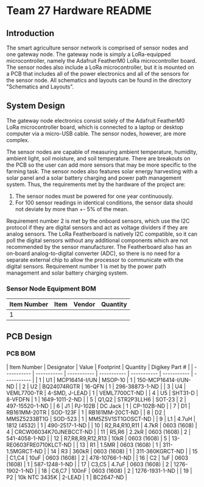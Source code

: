 # Team 27 Hardware README
## Introduction
The smart agriculture sensor network is comprised of sensor nodes and one gateway node. The gateway node is simply a LoRa-equipped microcontroller, namely the Adafruit FeatherM0 LoRa microcontroller board. The sensor nodes also include a LoRa microcontroller, but it is mounted on a PCB that includes all of the power electronics and all of the sensors for the sensor node. All schematics and layouts can be found in the directory "Schematics and Layouts".

## System Design
The gateway node electronics consist solely of the Adafruit FeatherM0 LoRa microcontroller board, which is connected to a laptop or desktop computer via a micro-USB cable. The sensor nodes, however, are more complex. 

The sensor nodes are capable of measuring ambient temperature, humidity, ambient light, soil moisture, and soil temperature. There are breakouts on the PCB so the user can add more sensors that may be more specific to the farming task. The sensor nodes also features solar energy harvesting with a solar panel and a solar battery charging and power path management system. Thus, the requirements met by the hardware of the project are: 
1. The sensor nodes must be powered for one year continuously.
2. For 100 sensor readings in identical conditions, the sensor data should not deviate by more than +- 5% of the mean.

Requirement number 2 is met by the onboard sensors, which use the I2C protocol if they are digital sensors and act as voltage dividers if they are analog sensors. The LoRa Featherboard is natively I2C compatible, so it can poll the digital sensors without any additional components which are not recommended by the sensor manufacturer. The Featherboard also has an on-board analog-to-digital converter (ADC), so there is no need for a separate external chip to allow the processor to communicate with the digital sensors. Requirement number 1 is met by the power path management and solar battery charging system. 

### Sensor Node Equipment BOM
| Item Number  | Item       | Vendor      | Quantity    |
| ----------- | ----------- | ----------- | ----------- |
| 1 |

## PCB Design

### PCB BOM
| Item Number | Designator  | Value       | Footprint   | Quantity    | Digikey Part # |
| ----------- | ----------- | ----------- | ----------- | ----------- | ----------- | ----------- |
| 1 | U1 | MCP16414-I/UN | MSOP-10 | 1 | 150-MCP16414-I/UN-ND |
| 2 | U2 | BQ24074RGTR | 16-QFN | 1 | 296-38873-1-ND |
| 3 | U4 | VEML7700-TR | 4-SMD, J-LEAD | 1 | VEML7700CT-ND |
| 4 | U5 | SHT31-D | 8-VFDFN | 1 | 1649-1011-2-ND |
| 5 | Q1,Q2 | STR2P3LLH6 | SOT-23 | 2 | 497-15520-1-ND |
| 6 | J1 | PJ-102B | DC Jack | 1 | CP-102B-ND |
| 7 | D1 | RB161MM-20TR | SOD-123F | 1 | RB161MM-20CT-ND |
| 8 | D2 | MMSZ5233BT1G | SOD-523 | 1 | MM5Z5V1ST1GOSCT-ND |
| 9 | L1 | 4.7uH | 1812 (4532) | 1 | 490-2517-1-ND |
| 10 | R2,R4,R10,R11 | 4.7kR | 0603 (1608) | 4 | CRCW06034K70JNEBCCT-ND |
| 11 | R5,R6 | 2.2kR |  0603 (1608) | 2 | 541-4058-1-ND |
| 12 | R7,R8,R9,R12,R13 | 10kR | 0603 (1608) | 5 | 13-RE0603FRE0710KLCT-ND |
| 13 | R1 | 1.5MR | 0603 (1608) | 1 | 311-1.5MGRCT-ND |
| 14 | R3 | 360kR | 0603 (1608) | 1 | 311-360KGRCT-ND |
| 15 | C1,C4 | 10uF | 0603 (1608) | 2 | 478-10766-1-ND |
| 16 | C2 | 1uF | 0603 (1608) | 1 | 587-1248-1-ND |
| 17 | C3,C5 | 4.7uF | 0603 (1608) | 2 | 1276-1902-1-ND |
| 18 | C6,C7 | 100nF | 0603 (1608) | 2 | 1276-1931-1-ND |
| 19 | P2 | 10k NTC 3435K | 2-LEAD | 1 | BC2647-ND |

